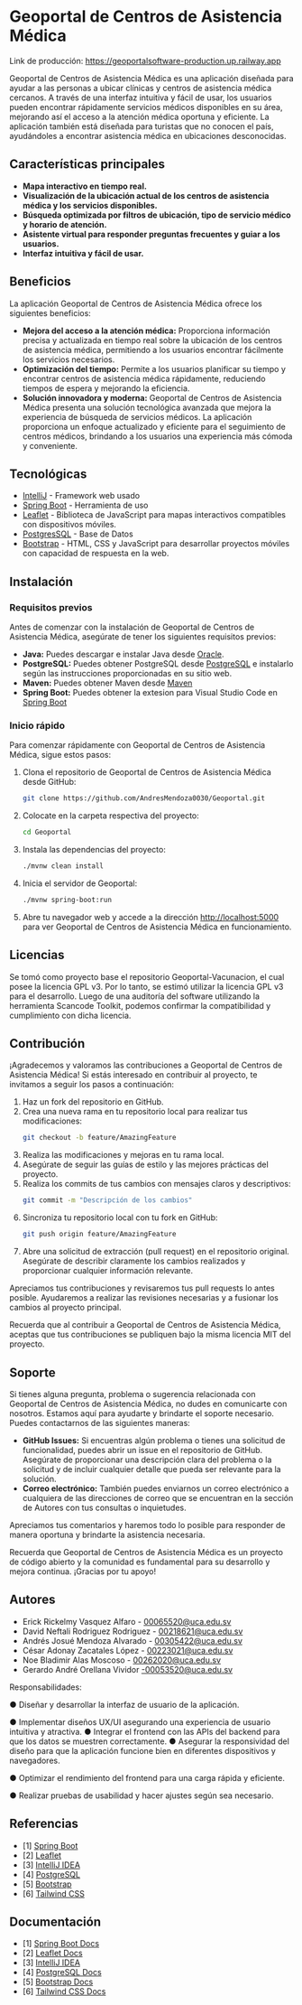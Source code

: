 # Geoportal de Centros de Asistencia Médica
Link de producción: https://geoportalsoftware-production.up.railway.app

Geoportal de Centros de Asistencia Médica es una aplicación diseñada para ayudar a las personas a ubicar clínicas y centros de asistencia médica cercanos. A través de una interfaz intuitiva y fácil de usar, los usuarios pueden encontrar rápidamente servicios médicos disponibles en su área, mejorando así el acceso a la atención médica oportuna y eficiente. La aplicación también está diseñada para turistas que no conocen el país, ayudándoles a encontrar asistencia médica en ubicaciones desconocidas.

## Características principales
- **Mapa interactivo en tiempo real.**
- **Visualización de la ubicación actual de los centros de asistencia médica y los servicios disponibles.**
- **Búsqueda optimizada por filtros de ubicación, tipo de servicio médico y horario de atención.**
- **Asistente virtual para responder preguntas frecuentes y guiar a los usuarios.**
- **Interfaz intuitiva y fácil de usar.**

## Beneficios
La aplicación Geoportal de Centros de Asistencia Médica ofrece los siguientes beneficios:

- **Mejora del acceso a la atención médica:** Proporciona información precisa y actualizada en tiempo real sobre la ubicación de los centros de asistencia médica, permitiendo a los usuarios encontrar fácilmente los servicios necesarios.
- **Optimización del tiempo:** Permite a los usuarios planificar su tiempo y encontrar centros de asistencia médica rápidamente, reduciendo tiempos de espera y mejorando la eficiencia.
- **Solución innovadora y moderna:** Geoportal de Centros de Asistencia Médica presenta una solución tecnológica avanzada que mejora la experiencia de búsqueda de servicios médicos. La aplicación proporciona un enfoque actualizado y eficiente para el seguimiento de centros médicos, brindando a los usuarios una experiencia más cómoda y conveniente.

## Tecnológicas
* [IntelliJ](https://www.jetbrains.com/es-es/idea/) - Framework web usado
* [Spring Boot](https://spring.io/projects/spring-boot) - Herramienta de uso
* [Leaflet](https://leafletjs.com/) - Biblioteca de JavaScript para mapas interactivos compatibles con dispositivos móviles.
* [PostgresSQL](https://www.postgresql.org/) - Base de Datos
* [Bootstrap](https://getbootstrap.com/) - HTML, CSS y JavaScript para desarrollar proyectos móviles con capacidad de respuesta en la web.

## Instalación
### Requisitos previos
Antes de comenzar con la instalación de Geoportal de Centros de Asistencia Médica, asegúrate de tener los siguientes requisitos previos:

- **Java:** Puedes descargar e instalar Java desde [Oracle](https://www.oracle.com/java/technologies/javase-jdk11-downloads.html).
- **PostgreSQL:** Puedes obtener PostgreSQL desde [PostgreSQL](https://www.postgresql.org/download/) e instalarlo según las instrucciones proporcionadas en su sitio web.
- **Maven:** Puedes obtener Maven desde [Maven](https://maven.apache.org/download.cgi)
- **Spring Boot:** Puedes obtener la extesion para Visual Studio Code en [Spring Boot](https://code.visualstudio.com/docs/java/java-spring-boot)

### Inicio rápido
Para comenzar rápidamente con Geoportal de Centros de Asistencia Médica, sigue estos pasos:

1. Clona el repositorio de Geoportal de Centros de Asistencia Médica desde GitHub:
    ```bash
    git clone https://github.com/AndresMendoza0030/Geoportal.git
    ```

2. Colocate en la carpeta respectiva del proyecto:
    ```bash
    cd Geoportal
	```
3. Instala las dependencias del proyecto:
	```bash
    ./mvnw clean install
    ```

4. Inicia el servidor de Geoportal:
    ```bash
    ./mvnw spring-boot:run
    ```

5. Abre tu navegador web y accede a la dirección [http://localhost:5000](http://localhost:5000) para ver Geoportal de Centros de Asistencia Médica en funcionamiento.


## Licencias
Se tomó como proyecto base el repositorio Geoportal-Vacunacion, el cual posee la licencia GPL v3. Por lo tanto, se estimó utilizar la licencia GPL v3 para el desarrollo. Luego de una auditoría del software utilizando la herramienta Scancode Toolkit, podemos confirmar la compatibilidad y cumplimiento con dicha licencia.



## Contribución
¡Agradecemos y valoramos las contribuciones a Geoportal de Centros de Asistencia Médica! Si estás interesado en contribuir al proyecto, te invitamos a seguir los pasos a continuación:

1. Haz un fork del repositorio en GitHub.
2. Crea una nueva rama en tu repositorio local para realizar tus modificaciones:
    ```bash
    git checkout -b feature/AmazingFeature
    ```
3. Realiza las modificaciones y mejoras en tu rama local.
4. Asegúrate de seguir las guías de estilo y las mejores prácticas del proyecto.
5. Realiza los commits de tus cambios con mensajes claros y descriptivos:
    ```bash
    git commit -m "Descripción de los cambios"
    ```
6. Sincroniza tu repositorio local con tu fork en GitHub:
    ```bash
    git push origin feature/AmazingFeature
    ```
7. Abre una solicitud de extracción (pull request) en el repositorio original. Asegúrate de describir claramente los cambios realizados y proporcionar cualquier información relevante.

Apreciamos tus contribuciones y revisaremos tus pull requests lo antes posible. Ayudaremos a realizar las revisiones necesarias y a fusionar los cambios al proyecto principal.

Recuerda que al contribuir a Geoportal de Centros de Asistencia Médica, aceptas que tus contribuciones se publiquen bajo la misma licencia MIT del proyecto.

## Soporte
Si tienes alguna pregunta, problema o sugerencia relacionada con Geoportal de Centros de Asistencia Médica, no dudes en comunicarte con nosotros. Estamos aquí para ayudarte y brindarte el soporte necesario. Puedes contactarnos de las siguientes maneras:

- **GitHub Issues:** Si encuentras algún problema o tienes una solicitud de funcionalidad, puedes abrir un issue en el repositorio de GitHub. Asegúrate de proporcionar una descripción clara del problema o la solicitud y de incluir cualquier detalle que pueda ser relevante para la solución.
- **Correo electrónico:** También puedes enviarnos un correo electrónico a cualquiera de las direcciones de correo que se encuentran en la sección de Autores con tus consultas o inquietudes.

Apreciamos tus comentarios y haremos todo lo posible para responder de manera oportuna y brindarte la asistencia necesaria.

Recuerda que Geoportal de Centros de Asistencia Médica es un proyecto de código abierto y la comunidad es fundamental para su desarrollo y mejora continua. ¡Gracias por tu apoyo!

## Autores
- Erick Rickelmy Vasquez Alfaro - 00065520@uca.edu.sv
- David Neftali Rodriguez Rodriguez - 00218621@uca.edu.sv
- Andrés Josué Mendoza Alvarado - 00305422@uca.edu.sv
- César Adonay Zacatales López - 00223021@uca.edu.sv
- Noe Bladimir Alas Moscoso - 00262020@uca.edu.sv
- Gerardo André Orellana Vividor -00053520@uca.edu.sv

Responsabilidades:

● Diseñar y desarrollar la interfaz de usuario de la aplicación.

● Implementar diseños UX/UI asegurando una experiencia de usuario intuitiva y atractiva.
● Integrar el frontend con las APIs del backend para que los datos se muestren correctamente.
● Asegurar la responsividad del diseño para que la aplicación funcione bien en diferentes dispositivos y navegadores.

● Optimizar el rendimiento del frontend para una carga rápida y eficiente.

● Realizar pruebas de usabilidad y hacer ajustes según sea necesario.

## Referencias
- [1] [Spring Boot](https://spring.io/projects/spring-boot)
- [2] [Leaflet](https://leafletjs.com/)
- [3] [IntelliJ IDEA](https://www.jetbrains.com/idea/)
- [4] [PostgreSQL](https://www.postgresql.org/)
- [5] [Bootstrap](https://getbootstrap.com/)
- [6] [Tailwind CSS](https://tailwindcss.com/)

## Documentación
- [1] [Spring Boot Docs](https://docs.spring.io/spring-boot/docs/current/reference/htmlsingle/)
- [2] [Leaflet Docs](https://leafletjs.com/reference-1.7.1.html)
- [3] [IntelliJ IDEA](https://www.jetbrains.com/idea/)
- [4] [PostgreSQL Docs](https://www.postgresql.org/docs/)
- [5] [Bootstrap Docs](https://getbootstrap.com/docs/5.0/getting-started/introduction/)
- [6] [Tailwind CSS Docs](https://tailwindcss.com/docs)
